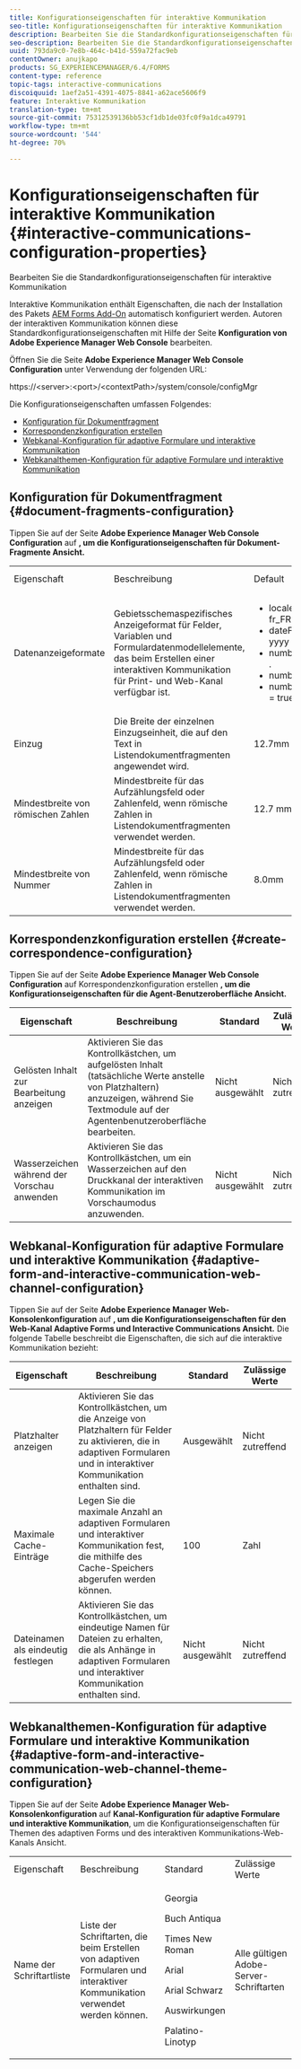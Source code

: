 ```yaml
---
title: Konfigurationseigenschaften für interaktive Kommunikation
seo-title: Konfigurationseigenschaften für interaktive Kommunikation
description: Bearbeiten Sie die Standardkonfigurationseigenschaften für interaktive Kommunikation
seo-description: Bearbeiten Sie die Standardkonfigurationseigenschaften für interaktive Kommunikation
uuid: 793da9c0-7e8b-464c-b41d-559a72fac9eb
contentOwner: anujkapo
products: SG_EXPERIENCEMANAGER/6.4/FORMS
content-type: reference
topic-tags: interactive-communications
discoiquuid: 1aef2a51-4391-4075-8841-a62ace5606f9
feature: Interaktive Kommunikation
translation-type: tm+mt
source-git-commit: 75312539136bb53cf1db1de03fc0f9a1dca49791
workflow-type: tm+mt
source-wordcount: '544'
ht-degree: 70%

---
```



# Konfigurationseigenschaften für interaktive Kommunikation {#interactive-communications-configuration-properties}

Bearbeiten Sie die Standardkonfigurationseigenschaften für interaktive Kommunikation

Interaktive Kommunikation enthält Eigenschaften, die nach der Installation des Pakets [AEM Forms Add-On](/help/forms/using/installing-configuring-aem-forms-osgi.md) automatisch konfiguriert werden. Autoren der interaktiven Kommunikation können diese Standardkonfigurationseigenschaften mit Hilfe der Seite **Konfiguration von Adobe Experience Manager Web Console** bearbeiten.

Öffnen Sie die Seite **Adobe Experience Manager Web Console Configuration** unter Verwendung der folgenden URL:

https://&lt;server>:&lt;port>/&lt;contextPath>/system/console/configMgr

Die Konfigurationseigenschaften umfassen Folgendes:

* [Konfiguration für Dokumentfragment](#document-fragments-configuration)
* [Korrespondenzkonfiguration erstellen](#create-correspondence-configuration)
* [Webkanal-Konfiguration für adaptive Formulare und interaktive Kommunikation](#adaptive-form-and-interactive-communication-web-channel-configuration)
* [Webkanalthemen-Konfiguration für adaptive Formulare und interaktive Kommunikation](#adaptive-form-and-interactive-communication-web-channel-theme-configuration)

## Konfiguration für Dokumentfragment {#document-fragments-configuration}

Tippen Sie auf der Seite **Adobe Experience Manager Web Console Configuration** auf **, um die Konfigurationseigenschaften für Dokument-Fragmente Ansicht.**

<table> 
 <tbody> 
  <tr> 
   <td>Eigenschaft</td> 
   <td>Beschreibung</td> 
   <td>Default</td> 
   <td>Zulässige Werte</td> 
  </tr> 
  <tr> 
   <td>Datenanzeigeformate</td> 
   <td>Gebietsschemaspezifisches Anzeigeformat für Felder, Variablen und Formulardatenmodellelemente, das beim Erstellen einer interaktiven Kommunikation für Print- und Web-Kanal verfügbar ist.</td> 
   <td> 
    <ul> 
     <li>locale = en_US, de_DE, fr_FR und ja_JP</li> 
     <li>dateFormat = dd-MM-yyyy</li> 
     <li>numberDecimalSeparator = .</li> 
     <li>numberGroupSeparator = ,</li> 
     <li>numberUseGroupSeparator = true</li> 
    </ul> </td> 
   <td><p>—</p> </td> 
  </tr> 
  <tr> 
   <td>Einzug</td> 
   <td>Die Breite der einzelnen Einzugseinheit, die auf den Text in Listendokumentfragmenten angewendet wird.</td> 
   <td>12.7mm</td> 
   <td>Zahl</td> 
  </tr> 
  <tr> 
   <td>Mindestbreite von römischen Zahlen</td> 
   <td>Mindestbreite für das Aufzählungsfeld oder Zahlenfeld, wenn römische Zahlen in Listendokumentfragmenten verwendet werden. </td> 
   <td>12.7 mm</td> 
   <td>Zahl</td> 
  </tr> 
  <tr> 
   <td>Mindestbreite von Nummer</td> 
   <td>Mindestbreite für das Aufzählungsfeld oder Zahlenfeld, wenn römische Zahlen in Listendokumentfragmenten verwendet werden.</td> 
   <td>8.0mm</td> 
   <td>Number-Wert</td> 
  </tr> 
 </tbody> 
</table>

## Korrespondenzkonfiguration erstellen  {#create-correspondence-configuration}

Tippen Sie auf der Seite **Adobe Experience Manager Web Console Configuration** auf Korrespondenzkonfiguration erstellen **, um die Konfigurationseigenschaften für die Agent-Benutzeroberfläche Ansicht.**

| Eigenschaft | Beschreibung | Standard | Zulässige Werte |
|---|---|---|---|
| Gelösten Inhalt zur Bearbeitung anzeigen | Aktivieren Sie das Kontrollkästchen, um aufgelösten Inhalt (tatsächliche Werte anstelle von Platzhaltern) anzuzeigen, während Sie Textmodule auf der Agentenbenutzeroberfläche bearbeiten. | Nicht ausgewählt | Nicht zutreffend |
| Wasserzeichen während der Vorschau anwenden | Aktivieren Sie das Kontrollkästchen, um ein Wasserzeichen auf den Druckkanal der interaktiven Kommunikation im Vorschaumodus anzuwenden. | Nicht ausgewählt | Nicht zutreffend |

## Webkanal-Konfiguration für adaptive Formulare und interaktive Kommunikation  {#adaptive-form-and-interactive-communication-web-channel-configuration}

Tippen Sie auf der Seite **Adobe Experience Manager Web-Konsolenkonfiguration** auf **, um die Konfigurationseigenschaften für den Web-Kanal Adaptive Forms und Interactive Communications Ansicht.** Die folgende Tabelle beschreibt die Eigenschaften, die sich auf die interaktive Kommunikation bezieht:

| Eigenschaft | Beschreibung | Standard | Zulässige Werte |
|---|---|---|---|
| Platzhalter anzeigen | Aktivieren Sie das Kontrollkästchen, um die Anzeige von Platzhaltern für Felder zu aktivieren, die in adaptiven Formularen und in interaktiver Kommunikation enthalten sind. | Ausgewählt | Nicht zutreffend |
| Maximale Cache-Einträge | Legen Sie die maximale Anzahl an adaptiven Formularen und interaktiver Kommunikation fest, die mithilfe des Cache-Speichers abgerufen werden können. | 100 | Zahl |
| Dateinamen als eindeutig festlegen | Aktivieren Sie das Kontrollkästchen, um eindeutige Namen für Dateien zu erhalten, die als Anhänge in adaptiven Formularen und interaktiver Kommunikation enthalten sind. | Nicht ausgewählt | Nicht zutreffend |

## Webkanalthemen-Konfiguration für adaptive Formulare und interaktive Kommunikation  {#adaptive-form-and-interactive-communication-web-channel-theme-configuration}

Tippen Sie auf der Seite **Adobe Experience Manager Web-Konsolenkonfiguration** auf **Kanal-Konfiguration für adaptive Formulare und interaktive Kommunikation**, um die Konfigurationseigenschaften für Themen des adaptiven Forms und des interaktiven Kommunikations-Web-Kanals Ansicht.

<table> 
 <tbody> 
  <tr> 
   <td>Eigenschaft</td> 
   <td>Beschreibung</td> 
   <td>Standard</td> 
   <td>Zulässige Werte</td> 
  </tr> 
  <tr> 
   <td>Name der Schriftartliste</td> 
   <td>Liste der Schriftarten, die beim Erstellen von adaptiven Formularen und interaktiver Kommunikation verwendet werden können.</td> 
   <td><p>Georgia</p> <p>Buch Antiqua</p> <p>Times New Roman</p> <p>Arial</p> <p>Arial Schwarz</p> <p>Auswirkungen</p> <p>Palatino-Linotyp</p> </td> 
   <td>Alle gültigen Adobe-Server-Schriftarten</td> 
  </tr> 
 </tbody> 
</table>

